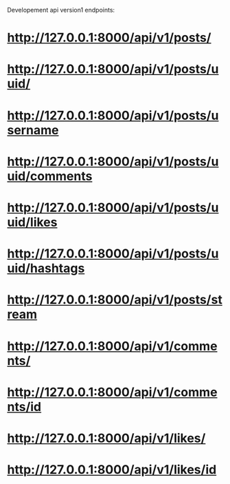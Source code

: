 Developement api version1 endpoints:

# http://127.0.0.1:8000/api/v1/posts/

# http://127.0.0.1:8000/api/v1/posts/uuid/

# http://127.0.0.1:8000/api/v1/posts/username

# http://127.0.0.1:8000/api/v1/posts/uuid/comments

# http://127.0.0.1:8000/api/v1/posts/uuid/likes

# http://127.0.0.1:8000/api/v1/posts/uuid/hashtags

# http://127.0.0.1:8000/api/v1/posts/stream

# http://127.0.0.1:8000/api/v1/comments/

# http://127.0.0.1:8000/api/v1/comments/id

# http://127.0.0.1:8000/api/v1/likes/

# http://127.0.0.1:8000/api/v1/likes/id
